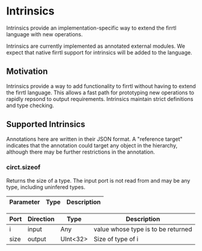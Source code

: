 # Intrinsics

Intrinsics provide an implementation-specific way to extend the firrtl language
with new operations.

Intrinsics are currently implemented as annotated external modules.  We expect
that native firrtl support for intrinsics will be added to the language.

## Motivation

Intrinsics provide a way to add functionality to firrtl without having to extend
the firrtl language. This allows a fast path for prototyping new operations to 
rapidly repsond to output requirements.  Intrinsics maintain strict definitions
and type checking.

## Supported Intrinsics

Annotations here are written in their JSON format. A "reference target"
indicates that the annotation could target any object in the hierarchy,
although there may be further restrictions in the annotation.

### circt.sizeof

Returns the size of a type.  The input port is not read from and may be any 
type, including uninfered types.

| Parameter  | Type   | Description                                       |
| ---------- | ------ | -------------                                     |

| Port       | Direction | Type     | Description                         |
| ---------- | --------- | -------- | ----------------------------------- |
| i          | input     | Any      | value whose type is to be returned  |
| size       | output    | UInt<32> | Size of type of i                   |

